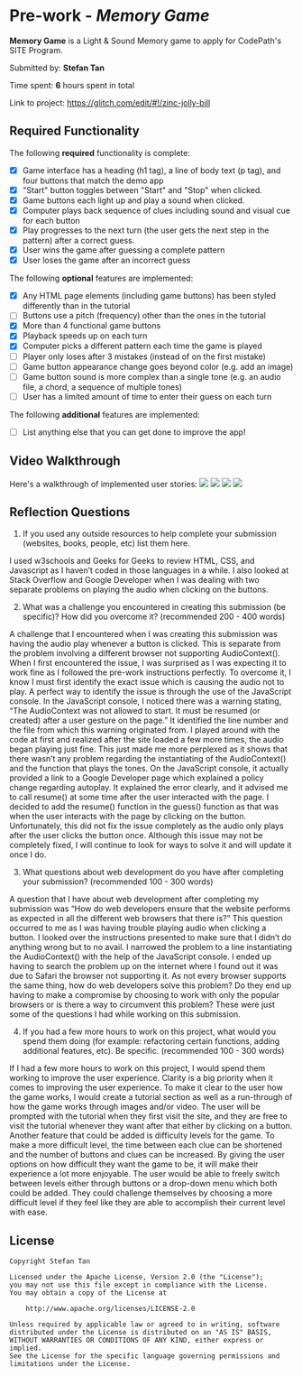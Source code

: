 # Pre-work - *Memory Game*

**Memory Game** is a Light & Sound Memory game to apply for CodePath's SITE Program. 

Submitted by: **Stefan Tan**

Time spent: **6** hours spent in total

Link to project: <https://glitch.com/edit/#!/zinc-jolly-bill>

## Required Functionality

The following **required** functionality is complete:

* [x] Game interface has a heading (h1 tag), a line of body text (p tag), and four buttons that match the demo app
* [x] "Start" button toggles between "Start" and "Stop" when clicked. 
* [x] Game buttons each light up and play a sound when clicked. 
* [x] Computer plays back sequence of clues including sound and visual cue for each button
* [x] Play progresses to the next turn (the user gets the next step in the pattern) after a correct guess. 
* [x] User wins the game after guessing a complete pattern
* [x] User loses the game after an incorrect guess

The following **optional** features are implemented:

* [x] Any HTML page elements (including game buttons) has been styled differently than in the tutorial
* [ ] Buttons use a pitch (frequency) other than the ones in the tutorial
* [x] More than 4 functional game buttons
* [x] Playback speeds up on each turn
* [x] Computer picks a different pattern each time the game is played
* [ ] Player only loses after 3 mistakes (instead of on the first mistake)
* [ ] Game button appearance change goes beyond color (e.g. add an image)
* [ ] Game button sound is more complex than a single tone (e.g. an audio file, a chord, a sequence of multiple tones)
* [ ] User has a limited amount of time to enter their guess on each turn

The following **additional** features are implemented:

- [ ] List anything else that you can get done to improve the app!

## Video Walkthrough

Here's a walkthrough of implemented user stories:
![](https://i.imgur.com/lyZDvue.gif)
![](https://i.imgur.com/eUKsibY.gif)
![](https://i.imgur.com/BWLYJtO.gif)
![](https://i.imgur.com/hcssQZs.gif)

## Reflection Questions
1. If you used any outside resources to help complete your submission (websites, books, people, etc) list them here. 

I used w3schools and Geeks for Geeks to review HTML, CSS, and Javascript as I haven’t coded in those languages in a while. I also looked at Stack Overflow and Google Developer when I was dealing with two separate problems on playing the audio when clicking on the buttons.

2. What was a challenge you encountered in creating this submission (be specific)? How did you overcome it? (recommended 200 - 400 words) 

A challenge that I encountered when I was creating this submission was having the audio play whenever a button is clicked. This is separate from the problem involving a different browser not supporting AudioContext(). When I first encountered the issue, I was surprised as I was expecting it to work fine as I followed the pre-work instructions perfectly. To overcome it, I know I must first identify the exact issue which is causing the audio not to play. A perfect way to identify the issue is through the use of the JavaScript console. In the JavaScript console, I noticed there was a warning stating, “The AudioContext was not allowed to start. It must be resumed (or created) after a user gesture on the page.” It identified the line number and the file from which this warning originated from. I played around with the code at first and realized after the site loaded a few more times, the audio began playing just fine. This just made me more perplexed as it shows that there wasn’t any problem regarding the instantiating of the AudioContext() and the function that plays the tones. On the JavaScript console, it actually provided a link to a Google Developer page which explained a policy change regarding autoplay. It explained the error clearly, and it advised me to call resume() at some time after the user interacted with the page. I decided to add the resume() function in the guess() function as that was when the user interacts with the page by clicking on the button. Unfortunately, this did not fix the issue completely as the audio only plays after the user clicks the button once. Although this issue may not be completely fixed, I will continue to look for ways to solve it and will update it once I do. 

3. What questions about web development do you have after completing your submission? (recommended 100 - 300 words) 

A question that I have about web development after completing my submission was “How do web developers ensure that the website performs as expected in all the different web browsers that there is?” This question occurred to me as I was having trouble playing audio when clicking a button. I looked over the instructions presented to make sure that I didn’t do anything wrong but to no avail. I narrowed the problem to a line instantiating the AudioContext() with the help of the JavaScript console. I ended up having to search the problem up on the internet where I found out it was due to Safari the browser not supporting it. As not every browser supports the same thing, how do web developers solve this problem? Do they end up having to make a compromise by choosing to work with only the popular browsers or is there a way to circumvent this problem? These were just some of the questions I had while working on this submission.

4. If you had a few more hours to work on this project, what would you spend them doing (for example: refactoring certain functions, adding additional features, etc). Be specific. (recommended 100 - 300 words) 

If I had a few more hours to work on this project, I would spend them working to improve the user experience. Clarity is a big priority when it comes to improving the user experience. To make it clear to the user how the game works, I would create a tutorial section as well as a run-through of how the game works through images and/or video. The user will be prompted with the tutorial when they first visit the site, and they are free to visit the tutorial whenever they want after that either by clicking on a button. Another feature that could be added is difficulty levels for the game. To make a more difficult level, the time between each clue can be shortened and the number of buttons and clues can be increased. By giving the user options on how difficult they want the game to be, it will make their experience a lot more enjoyable. The user would be able to freely switch between levels either through buttons or a drop-down menu which both could be added. They could challenge themselves by choosing a more difficult level if they feel like they are able to accomplish their current level with ease.



## License

    Copyright Stefan Tan

    Licensed under the Apache License, Version 2.0 (the "License");
    you may not use this file except in compliance with the License.
    You may obtain a copy of the License at

        http://www.apache.org/licenses/LICENSE-2.0

    Unless required by applicable law or agreed to in writing, software
    distributed under the License is distributed on an "AS IS" BASIS,
    WITHOUT WARRANTIES OR CONDITIONS OF ANY KIND, either express or implied.
    See the License for the specific language governing permissions and
    limitations under the License.